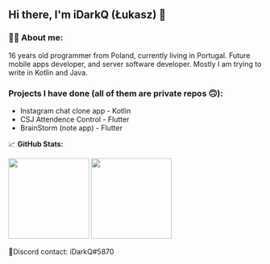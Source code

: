 
## Hi there, I'm iDarkQ (Łukasz) 👋

### 🧒🏼 **About me:**
16 years old programmer from Poland, currently living in Portugal. Future mobile apps developer, and server software developer. Mostly I am trying to write in Kotlin and Java.

### Projects I have done (all of them are private repos 🙃):
- Instagram chat clone app - Kotlin
- CSJ Attendence Control - Flutter
- BrainStorm (note app) - Flutter

📈 **GitHub Stats:**

<p>
  <img height="160em" src="https://github-readme-stats-lilac-beta-32.vercel.app/api?username=iDarkQ&show_icons=true&hide_border=true&&count_private=true&include_all_commits=true" />
  <img height="160em" src="https://github-readme-stats-lilac-beta-32.vercel.app/api/top-langs/?username=iDarkQ&exclude_repo=KNN-Image-Classification&show_icons=true&hide_border=true&layout=compact&langs_count=8"/>
</p>

📱Discord contact: iDarkQ#5870
